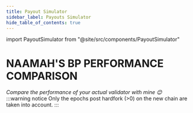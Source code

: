 ```yaml
---
title: Payout Simulator
sidebar_label: Payouts Simulator
hide_table_of_contents: true
---
```

import PayoutSimulator from "@site/src/components/PayoutSimulator"

# NAAMAH'S BP PERFORMANCE COMPARISON
*Compare the performance of your actual validator with mine 😊*  
:::warning  notice
Only the epochs post hardfork (>0) on the new chain are taken into account.
:::

<PayoutSimulator>
</PayoutSimulator>

